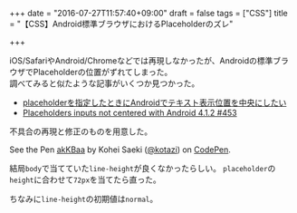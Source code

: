 +++
date = "2016-07-27T11:57:40+09:00"
draft = false
tags = ["CSS"]
title = "【CSS】Android標準ブラウザにおけるPlaceholderのズレ"

+++

iOS/SafariやAndroid/Chromeなどでは再現しなかったが、Androidの標準ブラウザでPlaceholderの位置がずれてしまった。  
調べてみると似たような記事がいくつか見つかった。

- [placeholderを指定したときにAndroidでテキスト表示位置を中央にしたい](http://mmt45.net/2015/02/20/placeholder%E3%82%92%E6%8C%87%E5%AE%9A%E3%81%97%E3%81%9F%E3%81%A8%E3%81%8D%E3%81%ABandroid%E3%81%A7%E3%83%86%E3%82%AD%E3%82%B9%E3%83%88%E8%A1%A8%E7%A4%BA%E4%BD%8D%E7%BD%AE%E3%82%92%E4%B8%AD%E5%A4%AE/)
- [Placeholders inputs not centered with Android 4.1.2 #453](https://github.com/topcoat/topcoat/issues/453)

不具合の再現と修正のものを用意した。

<p data-height="300" data-theme-id="15717" data-slug-hash="akKBaa" data-default-tab="html,result" data-user="kotazi" data-embed-version="2" class="codepen">See the Pen <a href="http://codepen.io/kotazi/pen/akKBaa/">akKBaa</a> by Kohei  Saeki (<a href="http://codepen.io/kotazi">@kotazi</a>) on <a href="http://codepen.io">CodePen</a>.</p>
<script async src="//assets.codepen.io/assets/embed/ei.js"></script>

結局`body`で当てていた`line-height`が良くなかったらしい。
`placeholder`の`height`に合わせて`72px`を当てたら直った。

ちなみに`line-height`の初期値は`normal`。
